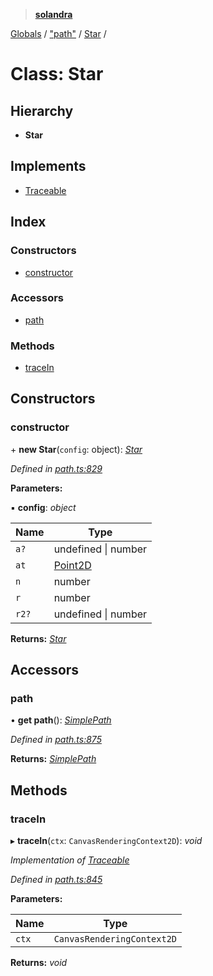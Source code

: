 > **[solandra](../README.md)**

[Globals](../README.md) / ["path"](../modules/_path_.md) / [Star](_path_.star.md) /

# Class: Star

## Hierarchy

* **Star**

## Implements

* [Traceable](../interfaces/_path_.traceable.md)

## Index

### Constructors

* [constructor](_path_.star.md#constructor)

### Accessors

* [path](_path_.star.md#path)

### Methods

* [traceIn](_path_.star.md#tracein)

## Constructors

###  constructor

\+ **new Star**(`config`: object): *[Star](_path_.star.md)*

*Defined in [path.ts:829](https://github.com/jamesporter/solandra/blob/a654911/src/lib/path.ts#L829)*

**Parameters:**

▪ **config**: *object*

Name | Type |
------ | ------ |
`a?` | undefined \| number |
`at` | [Point2D](../modules/_types_sol_.md#point2d) |
`n` | number |
`r` | number |
`r2?` | undefined \| number |

**Returns:** *[Star](_path_.star.md)*

## Accessors

###  path

• **get path**(): *[SimplePath](_path_.simplepath.md)*

*Defined in [path.ts:875](https://github.com/jamesporter/solandra/blob/a654911/src/lib/path.ts#L875)*

**Returns:** *[SimplePath](_path_.simplepath.md)*

## Methods

###  traceIn

▸ **traceIn**(`ctx`: `CanvasRenderingContext2D`): *void*

*Implementation of [Traceable](../interfaces/_path_.traceable.md)*

*Defined in [path.ts:845](https://github.com/jamesporter/solandra/blob/a654911/src/lib/path.ts#L845)*

**Parameters:**

Name | Type |
------ | ------ |
`ctx` | `CanvasRenderingContext2D` |

**Returns:** *void*